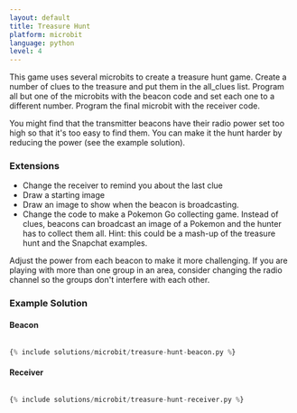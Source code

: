 ```yaml
---
layout: default
title: Treasure Hunt
platform: microbit
language: python
level: 4
---
```

This game uses several microbits to create a treasure hunt game. Create a number of clues to the treasure
and put them in the all_clues list. Program all but one of the microbits with the beacon code and set
each one to a different number. Program the final microbit with the receiver code.

You might find that the transmitter beacons have their radio power set too high so that it's too easy to find them. You can make it the hunt harder by reducing the power (see the example solution).

### Extensions

* Change the receiver to remind you about the last clue
* Draw a starting image
* Draw an image to show when the beacon is broadcasting.
* Change the code to make a Pokemon Go collecting game. Instead of clues, beacons can broadcast an image of a Pokemon and the hunter has to collect them all. Hint: this could be a mash-up of the treasure hunt and the Snapchat examples.

Adjust the power from each beacon to make it more challenging.
If you are playing with more than one group in an area, consider changing the radio channel so
the groups don't interfere with each other.


### Example Solution

#### Beacon

```python

{% include solutions/microbit/treasure-hunt-beacon.py %}

```

#### Receiver

```python

{% include solutions/microbit/treasure-hunt-receiver.py %}

```
